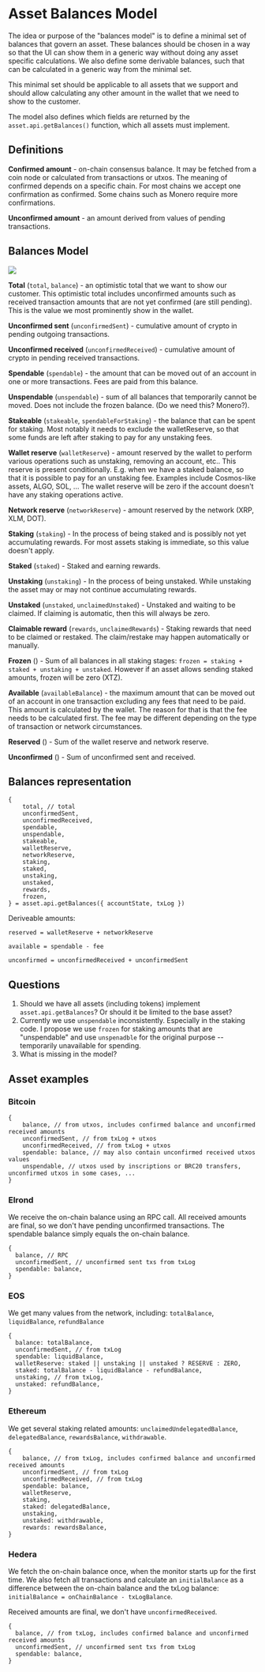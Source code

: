 # Asset Balances Model

The idea or purpose of the "balances model" is to define a minimal set of balances that govern an asset. These balances should be chosen in a way so that the UI can show them in a generic way without doing any asset specific calculations. We also define some derivable balances, such that can be calculated in a generic way from the minimal set.

This minimal set should be applicable to all assets that we support and should allow calculating any other amount in the wallet that we need to show to the customer.

The model also defines which fields are returned by the `asset.api.getBalances()` function, which all assets must implement.

## Definitions

**Confirmed amount** - on-chain consensus balance. It may be fetched from a coin node or calculated from transactions or utxos. The meaning of confirmed depends on a specific chain. For most chains we accept one confirmation as confirmed. Some chains such as Monero require more confirmations.

**Unconfirmed amount** - an amount derived from values of pending transactions.

## Balances Model

![](balances-model.svg)

**Total** (`total`, `balance`) - an optimistic total that we want to show our customer. This optimistic total includes unconfirmed amounts such as received transaction amounts that are not yet confirmed (are still pending). This is the value we most prominently show in the wallet.

**Unconfirmed sent** (`unconfirmedSent`) - cumulative amount of crypto in pending outgoing transactions.

**Unconfirmed received** (`unconfirmedReceived`) - cumulative amount of crypto in pending received transactions.

**Spendable** (`spendable`) - the amount that can be moved out of an account in one or more transactions. Fees are paid from this balance.

**Unspendable** (`unspendable`) - sum of all balances that temporarily cannot be moved. Does not include the frozen balance. (Do we need this? Monero?).

**Stakeable** (`stakeable`, `spendableForStaking`) - the balance that can be spent for staking. Most notably it needs to exclude the walletReserve, so that some funds are left after staking to pay for any unstaking fees.

**Wallet reserve** (`walletReserve`) - amount reserved by the wallet to perform various operations such as unstaking, removing an account, etc.. This reserve is present conditionally. E.g. when we have a staked balance, so that it is possible to pay for an unstaking fee. Examples include Cosmos-like assets, ALGO, SOL, ... The wallet reserve will be zero if the account doesn't have any staking operations active.

**Network reserve** (`networkReserve`) - amount reserved by the network (XRP, XLM, DOT).

**Staking** (`staking`) - In the process of being staked and is possibly not yet accumulating rewards. For most assets staking is immediate, so this value doesn't apply.

**Staked** (`staked`) - Staked and earning rewards.

**Unstaking** (`unstaking`) - In the process of being unstaked. While unstaking the asset may or may not continue accumulating rewards.

**Unstaked** (`unstaked`, `unclaimedUnstaked`) - Unstaked and waiting to be claimed. If claiming is automatic, then this will always be zero.

**Claimable reward** (`rewards`, `unclaimedRewards`) - Staking rewards that need to be claimed or restaked. The claim/restake may happen automatically or manually.

**Frozen** () - Sum of all balances in all staking stages: `frozen = staking + staked + unstaking + unstaked`. However if an asset allows sending staked amounts, frozen will be zero (XTZ).

**Available** (`availableBalance`) - the maximum amount that can be moved out of an account in one transaction excluding any fees that need to be paid. This amount is calculated by the wallet. The reason for that is that the fee needs to be calculated first. The fee may be different depending on the type of transaction or network circumstances.

**Reserved** () - Sum of the wallet reserve and network reserve.

**Unconfirmed** () - Sum of unconfirmed sent and received.

## Balances representation

```
{
    total, // total
    unconfirmedSent,
    unconfirmedReceived,
    spendable,
    unspendable,
    stakeable,
    walletReserve,
    networkReserve,
    staking,
    staked,
    unstaking,
    unstaked,
    rewards,
    frozen,
} = asset.api.getBalances({ accountState, txLog })
```

Deriveable amounts:

`reserved = walletReserve + networkReserve`

`available = spendable - fee`

`unconfirmed = unconfirmedReceived + unconfirmedSent`

## Questions

1. Should we have all assets (including tokens) implement `asset.api.getBalances`? Or should it be limited to the base asset?
2. Currently we use `unspendable` inconsistently. Especially in the staking code. I propose we use `frozen` for staking amounts that are "unspendable" and use `unspenadble` for the original purpose -- temporarily unavailable for spending.
3. What is missing in the model?

## Asset examples

### Bitcoin

```
{
    balance, // from utxos, includes confirmed balance and unconfirmed received amounts
    unconfirmedSent, // from txLog + utxos
    unconfirmedReceived, // from txLog + utxos
    spendable: balance, // may also contain unconfirmed received utxos values
    unspendable, // utxos used by inscriptions or BRC20 transfers, unconfirmed utxos in some cases, ...
}
```

### Elrond

We receive the on-chain balance using an RPC call. All received amounts are final, so we don't have pending unconfirmed transactions. The spendable balance simply equals the on-chain balance.

```
{
  balance, // RPC
  unconfirmedSent, // unconfirmed sent txs from txLog
  spendable: balance,
}
```

### EOS

We get many values from the network, including: `totalBalance`, `liquidBalance`, `refundBalance`

```
{
  balance: totalBalance,
  unconfirmedSent, // from txLog
  spendable: liquidBalance,
  walletReserve: staked || unstaking || unstaked ? RESERVE : ZERO,
  staked: totalBalance - liquidBalance - refundBalance,
  unstaking, // from txLog,
  unstaked: refundBalance,
}
```

### Ethereum

We get several staking related amounts: `unclaimedUndelegatedBalance`, `delegatedBalance`, `rewardsBalance`, `withdrawable`.

```
{
    balance, // from txLog, includes confirmed balance and unconfirmed received amounts
    unconfirmedSent, // from txLog
    unconfirmedReceived, // from txLog
    spendable: balance,
    walletReserve,
    staking,
    staked: delegatedBalance,
    unstaking,
    unstaked: withdrawable,
    rewards: rewardsBalance,
}
```

### Hedera

We fetch the on-chain balance once, when the monitor starts up for the first time. We also fetch all transactions and calculate an `initialBalance` as a difference between the on-chain balance and the txLog balance: `initialBalance = onChainBalance - txLogBalance`.

Received amounts are final, we don't have `unconfirmedReceived`.

```
{
  balance, // from txLog, includes confirmed balance and unconfirmed received amounts
  unconfirmedSent, // unconfirmed sent txs from txLog
  spendable: balance,
}
```
